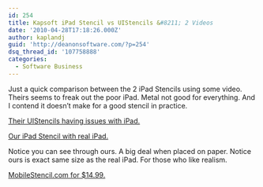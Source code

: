 ```yaml
---
id: 254
title: Kapsoft iPad Stencil vs UIStencils &#8211; 2 Videos
date: '2010-04-28T17:18:26.000Z'
author: kaplandj
guid: 'http://deanonsoftware.com/?p=254'
dsq_thread_id: '107758888'
categories:
  - Software Business
---
```

Just a quick comparison between the 2 iPad Stencils using some video. Theirs seems to freak out the poor iPad. Metal not good for everything. And I contend it doesn’t make for a good stencil in practice.

<a href="http://www.youtube.com/watch?v=oSFYZc5Y84A" target="_self"></a>[Their UIStencils having issues with iPad.](http://bit.ly/drOl2n)

[Our iPad Stencil with real iPad.](http://www.youtube.com/watch?v=oSFYZc5Y84A)

Notice you can see through ours. A big deal when placed on paper. Notice ours is exact same size as the real iPad. For those who like realism.

[MobileStencil.com for $14.99.](http://mobilestencil.com/)
